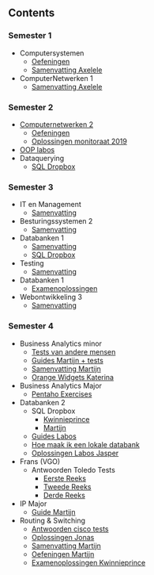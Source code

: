 ## Contents

### Semester 1
* Computersystemen
  * [Oefeningen](https://github.com/martijnmeeldijk/TI-oplossingen/blob/master/Semester%201/computersystemen)
  * [Samenvatting Axelele](https://github.com/martijnmeeldijk/TI-oplossingen/blob/master/Semester%201/computersystemen/Computersystemen_axelele_2019.pdf)
* ComputerNetwerken 1
  * [Samenvatting Axelele](https://github.com/martijnmeeldijk/TI-oplossingen/blob/master/Semester%201/Computernetwerken%201/Computernetwerken_axelele_2019.pdf)


### Semester 2
* [Computernetwerken 2](https://github.com/martijnmeeldijk/TI-oplossingen/blob/master/Semester%202)
  * [Oefeningen](https://github.com/martijnmeeldijk/TI-oplossingen/blob/master/Semester%202/cnw2.pdf)
  * [Oplossingen monitoraat 2019](https://github.com/martijnmeeldijk/TI-oplossingen/blob/master/Semester%202/oplossingen%20monitoraat%20cnw2.txt)
* [OOP labos](https://github.com/martijnmeeldijk/TI-oplossingen/tree/master/Semester%202/OOP)
* Dataquerying
  * [SQL Dropbox](https://github.com/arnobarre/Databanken-Dataquerying)


### Semester 3
* IT en Management
  * [Samenvatting](https://github.com/martijnmeeldijk/TI-oplossingen/blob/master/Semester%203/SAMENVATTING%20IT%26M.docx)
* Besturingssystemen 2
  * [Samenvatting](https://github.com/martijnmeeldijk/TI-oplossingen/blob/master/Semester%203/Samenvatting%20Besturingssystemen%202.docx)
* Databanken 1 
  * [Samenvatting](https://github.com/martijnmeeldijk/TI-oplossingen/blob/master/Semester%203/Samenvatting%20databanken%201_v2.pdf)
  * [SQL Dropbox](https://github.com/Kwinnieprince/queries_databases)
* Testing
  * [Samenvatting](https://github.com/martijnmeeldijk/TI-oplossingen/blob/master/Semester%203/Samenvatting%20testing.docx)
* Databanken 1
  * [Examenoplossingen](https://github.com/martijnmeeldijk/TI-oplossingen/blob/master/Semester%203/databanken-examenopl-2.txt)
* Webontwikkeling 3
  * [Samenvatting](https://github.com/martijnmeeldijk/TI-oplossingen/blob/master/Semester%203/samenvatting%20Webontwikkeling%203.pdf)
  

### Semester 4
* Business Analytics minor
  * [Tests van andere mensen](https://github.com/martijnmeeldijk/TI-oplossingen/blob/master/Semester_4/BA%20minor/BA%20minor%20tests%20(van%20andere%20mensen))
  * [Guides Martijn + tests](https://github.com/martijnmeeldijk/TI-oplossingen/blob/master/Semester_4/BA%20minor/Guide%20martijn%2Btests/index.md)
  * [Samenvatting Martijn](https://github.com/martijnmeeldijk/TI-oplossingen/blob/master/Semester_4/BA%20minor/samenvatting.md)
  * [Orange Widgets Katerina](https://github.com/martijnmeeldijk/TI-oplossingen/blob/master/Semester_4/BA%20minor/widgets_katerina.md)
* Business Analytics Major
  * [Pentaho Exercises](https://github.com/martijnmeeldijk/TI-oplossingen/blob/master/Semester_4/Ba_Major/Pentaho_Exercises)
* Databanken 2
  * SQL Dropbox
    * [Kwinnieprince](https://github.com/Kwinnieprince/queries_databases)
    * [Martijn](https://github.com/martijnmeeldijk/TI-oplossingen/blob/master/Semester_4/DB2/DB2-sqldropbox.md)
  * [Guides Labos](https://github.com/martijnmeeldijk/TI-oplossingen/blob/master/Semester_4/DB2/DB2-Labos/01_lees_dit_eerst.md)
  * [Hoe maak ik een lokale databank](https://github.com/martijnmeeldijk/TI-oplossingen/blob/master/Semester_4/DB2/DB2-Labos/hoe_maak_ik_een_lokale_databank.md)
  * [Oplossingen Labos Jasper](https://github.com/martijnmeeldijk/TI-oplossingen/blob/master/Semester_4/DB2/DB2-Labos/jasper)
* Frans (VGO)
  * Antwoorden Toledo Tests
    * [Eerste Reeks](https://github.com/martijnmeeldijk/TI-oplossingen/blob/master/Semester_4/VGO%20-%20Frans/frans-antwoorden.md)
    * [Tweede Reeks](https://github.com/martijnmeeldijk/TI-oplossingen/blob/master/Semester_4/VGO%20-%20Frans/frans-antwoorden%20deel%202.md)
    * [Derde Reeks](https://github.com/martijnmeeldijk/TI-oplossingen/blob/master/Semester_4/VGO%20-%20Frans/frans-antwoorden%20deel%203.md)
* IP Major
  * [Guide Martijn](https://github.com/martijnmeeldijk/TI-oplossingen/blob/master/Semester_4/IP%20Major/guide_martijn.md)
* Routing & Switching
  * [Antwoorden cisco tests](https://itexamanswers.net/)
  * [Oplossingen Jonas](https://github.com/martijnmeeldijk/TI-oplossingen/blob/master/Semester_4/Routing_Switching)
  * [Samenvatting Martijn](https://github.com/martijnmeeldijk/TI-oplossingen/blob/master/Semester_4/Routing_Switching/martijn/samenvatting.md)
  * [Oefeningen Martijn](https://github.com/martijnmeeldijk/TI-oplossingen/blob/master/Semester_4/Routing_Switching/martijn/oefeningen)
  * [Examenoplossingen Kwinnieprince](https://github.com/Kwinnieprince/Routing-and-switching)


